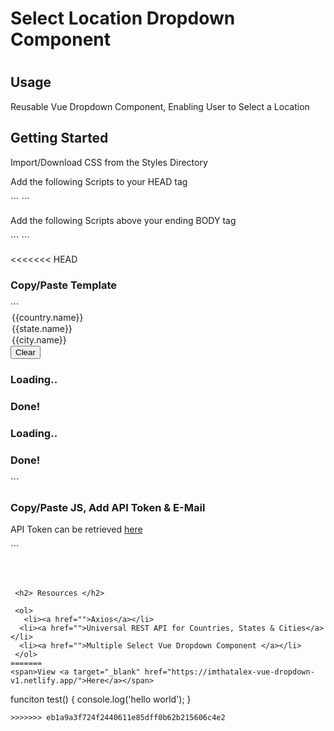 <h1> Select Location Dropdown Component <h1>


<h2> Usage </h2>
<p> Reusable Vue Dropdown Component, Enabling User to Select a Location </p>


<h2> Getting Started </h2>
<p> Import/Download CSS from the Styles Directory </p>


<p> Add the following Scripts to your HEAD tag </p>
```
  <script src="https://unpkg.com/axios/dist/axios.min.js"></script>
```


<p> Add the following Scripts above your ending BODY tag </p>
```
  <script src="https://cdn.jsdelivr.net/npm/vue@2.6.14"></script>
  <script src="https://cdn.jsdelivr.net/npm/jquery/dist/jquery.min.js"></script>
  <script
      src="https://unpkg.com/multiple-select@1.5.2/dist/multiple-select.min.js"></script>
  <script
      src="https://unpkg.com/multiple-select@1.5.2/dist/multiple-select-vue.min.js"></script>
```



<<<<<<< HEAD
<h3> Copy/Paste Template </h3>
```
  <div id="app">
      <div class="container">
          <div class="outer-row">
              <div class="col">
                  <div class="row">
                      <multiple-select
                          class="fixed-width"
                          placeholder="Please Select a Country"
                          v-model="selectedCountryId">
                          <option
                              v-for="country in countries"
                              v-bind:value="country.id">{{country.name}}</option>
                      </multiple-select>
                  </div>
                  <div class="row">
                      <multiple-select
                          class="fixed-width"
                          placeholder="Please Select a State"
                          v-model="selectedStateId">
                          <option
                              v-for="state in states"
                              v-bind:value="state.id">{{state.name}}</option>
                      </multiple-select>
                  </div>
                  <div class="row">
                      <multiple-select
                          class="fixed-width"
                          placeholder="Please Select a City"
                          multiple
                          v-model="selectedCityId">
                          <option
                              v-for="city in cities"
                              v-bind:value="city.id">{{city.name}}</option>
                      </multiple-select>
                  </div>
              </div>
              <div class="row">
                  <button id="clearBttn" @click="clearValues()">Clear</button>
                  <h3 class="loadStatus" v-if="selectedCountryId &&
                      states.length == 0">Loading..</h3>
                  <h3 class="loadStatus" v-if="selectedCountryId &&
                      states.length != 0">Done!</h3>
                  <h3 id="loadingCityIcon" class="loadStatus"
                      v-if="selectedStateId &&
                      cities.length == 0">Loading..</h3>
                  <h3 id="noCitiesText" class="loadStatus"></h3>
                  <h3 class="loadStatus" v-if="selectedStateId &&
                      cities.length != 0">Done!</h3>
              </div>
          </div>
      </div>
  </div>
```

<h3> Copy/Paste JS, Add API Token & E-Mail </h3>
<p> API Token can be retrieved <a href=""> here </a> </p>
```


```



 <h2> Resources </h2>

 <ol>
   <li><a href="">Axios</a></li>
  <li><a href="">Universal REST API for Countries, States & Cities</a></li>
  <li><a href="">Multiple Select Vue Dropdown Component </a></li>
 </ol>
=======
<span>View <a target="_blank" href="https://imthatalex-vue-dropdown-v1.netlify.app/">Here</a></span>

```
  funciton test() {
    console.log('hello world');
  } 

```
>>>>>>> eb1a9a3f724f2440611e85dff0b62b215606c4e2
